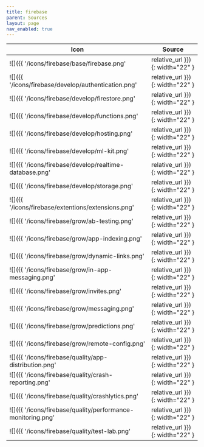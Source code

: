 ```yaml
---
title: firebase
parent: Sources
layout: page
nav_enabled: true
---
```


| Icon | Source |
|-----|-----|
|![]({{ '/icons/firebase/base/firebase.png' | relative_url }}){: width="22" }|`Firebase::Base.firebase`{: .language-ruby .highlighter-rouge .highlight style="font-size: 14px"}|
|![]({{ '/icons/firebase/develop/authentication.png' | relative_url }}){: width="22" }|`Firebase::Develop.authentication`{: .language-ruby .highlighter-rouge .highlight style="font-size: 14px"}|
|![]({{ '/icons/firebase/develop/firestore.png' | relative_url }}){: width="22" }|`Firebase::Develop.firestore`{: .language-ruby .highlighter-rouge .highlight style="font-size: 14px"}|
|![]({{ '/icons/firebase/develop/functions.png' | relative_url }}){: width="22" }|`Firebase::Develop.functions`{: .language-ruby .highlighter-rouge .highlight style="font-size: 14px"}|
|![]({{ '/icons/firebase/develop/hosting.png' | relative_url }}){: width="22" }|`Firebase::Develop.hosting`{: .language-ruby .highlighter-rouge .highlight style="font-size: 14px"}|
|![]({{ '/icons/firebase/develop/ml-kit.png' | relative_url }}){: width="22" }|`Firebase::Develop.ml_kit`{: .language-ruby .highlighter-rouge .highlight style="font-size: 14px"}|
|![]({{ '/icons/firebase/develop/realtime-database.png' | relative_url }}){: width="22" }|`Firebase::Develop.realtime_database`{: .language-ruby .highlighter-rouge .highlight style="font-size: 14px"}|
|![]({{ '/icons/firebase/develop/storage.png' | relative_url }}){: width="22" }|`Firebase::Develop.storage`{: .language-ruby .highlighter-rouge .highlight style="font-size: 14px"}|
|![]({{ '/icons/firebase/extentions/extensions.png' | relative_url }}){: width="22" }|`Firebase::Extentions.extensions`{: .language-ruby .highlighter-rouge .highlight style="font-size: 14px"}|
|![]({{ '/icons/firebase/grow/ab-testing.png' | relative_url }}){: width="22" }|`Firebase::Grow.ab_testing`{: .language-ruby .highlighter-rouge .highlight style="font-size: 14px"}|
|![]({{ '/icons/firebase/grow/app-indexing.png' | relative_url }}){: width="22" }|`Firebase::Grow.app_indexing`{: .language-ruby .highlighter-rouge .highlight style="font-size: 14px"}|
|![]({{ '/icons/firebase/grow/dynamic-links.png' | relative_url }}){: width="22" }|`Firebase::Grow.dynamic_links`{: .language-ruby .highlighter-rouge .highlight style="font-size: 14px"}|
|![]({{ '/icons/firebase/grow/in-app-messaging.png' | relative_url }}){: width="22" }|`Firebase::Grow.in_app_messaging`{: .language-ruby .highlighter-rouge .highlight style="font-size: 14px"}|
|![]({{ '/icons/firebase/grow/invites.png' | relative_url }}){: width="22" }|`Firebase::Grow.invites`{: .language-ruby .highlighter-rouge .highlight style="font-size: 14px"}|
|![]({{ '/icons/firebase/grow/messaging.png' | relative_url }}){: width="22" }|`Firebase::Grow.messaging`{: .language-ruby .highlighter-rouge .highlight style="font-size: 14px"}|
|![]({{ '/icons/firebase/grow/predictions.png' | relative_url }}){: width="22" }|`Firebase::Grow.predictions`{: .language-ruby .highlighter-rouge .highlight style="font-size: 14px"}|
|![]({{ '/icons/firebase/grow/remote-config.png' | relative_url }}){: width="22" }|`Firebase::Grow.remote_config`{: .language-ruby .highlighter-rouge .highlight style="font-size: 14px"}|
|![]({{ '/icons/firebase/quality/app-distribution.png' | relative_url }}){: width="22" }|`Firebase::Quality.app_distribution`{: .language-ruby .highlighter-rouge .highlight style="font-size: 14px"}|
|![]({{ '/icons/firebase/quality/crash-reporting.png' | relative_url }}){: width="22" }|`Firebase::Quality.crash_reporting`{: .language-ruby .highlighter-rouge .highlight style="font-size: 14px"}|
|![]({{ '/icons/firebase/quality/crashlytics.png' | relative_url }}){: width="22" }|`Firebase::Quality.crashlytics`{: .language-ruby .highlighter-rouge .highlight style="font-size: 14px"}|
|![]({{ '/icons/firebase/quality/performance-monitoring.png' | relative_url }}){: width="22" }|`Firebase::Quality.performance_monitoring`{: .language-ruby .highlighter-rouge .highlight style="font-size: 14px"}|
|![]({{ '/icons/firebase/quality/test-lab.png' | relative_url }}){: width="22" }|`Firebase::Quality.test_lab`{: .language-ruby .highlighter-rouge .highlight style="font-size: 14px"}|
